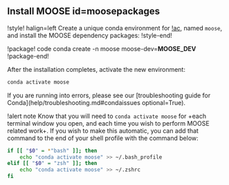 ## Install MOOSE id=moosepackages

!style! halign=left
Create a unique conda environment for [!ac](MOOSE), named `moose`, and install the MOOSE dependency
packages:
!style-end!

!package! code
conda create -n moose moose-dev=__MOOSE_DEV__
!package-end!

After the installation completes, activate the new environment:

```bash
conda activate moose
```

If you are running into errors, please see our
[troubleshooting guide for Conda](help/troubleshooting.md#condaissues optional=True).

!alert note
Know that you will need to `conda activate moose` for +each terminal window you open, and each time
you wish to perform MOOSE related work+. If you wish to make this automatic, you can add that
command to the end of your shell profile with the command below:

```bash
if [[ "$0" = *"bash" ]]; then
    echo "conda activate moose" >> ~/.bash_profile
elif [[ "$0" = "zsh" ]]; then
    echo "conda activate moose" >> ~/.zshrc
fi
```
